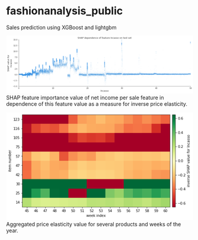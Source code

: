 # fashionanalysis_public
Sales prediction using XGBoost and lightgbm

![SHAP value of net income per sale feature in dependence of feature value](https://github.com/florianst/fashionanalysis_public/blob/main/shap_incasso.png?raw=true)
SHAP feature importance value of net income per sale feature in dependence of this feature value as a measure for inverse price elasticity.

![price elasticity value for several products and weeks](https://github.com/florianst/fashionanalysis_public/blob/main/elasticity.png?raw=true)
Aggregated price elasticity value for several products and weeks of the year.
